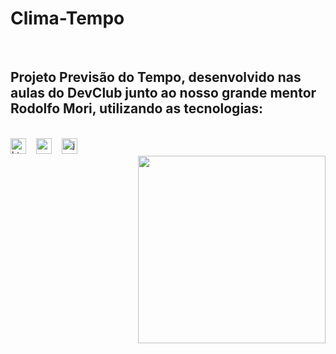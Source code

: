 # Clima-Tempo
<br>
<h2>Projeto Previsão do Tempo, desenvolvido nas aulas do DevClub junto ao nosso grande mentor Rodolfo Mori, utilizando as tecnologias:</h2>
<br>
<div>
  <img src="https://img.shields.io/badge/HTML5-E34F26?style=for-the-badge&logo=html5&logoColor=white" height="25" alt="html5 logo" height="25" alt="html5 logo"/>
  <img width="8" />
  <img src="https://img.shields.io/badge/CSS3-1572B6?style=for-the-badge&logo=css3&logoColor=white" height="25" alt="css3 logo" />
  <img width="8" />
  <img src="https://img.shields.io/badge/JavaScript-F7DF1E?style=for-the-badge&logo=javascript&logoColor=black" height="25" alt="javascript logo"/>
  <img width="8" />
</div>
<div>
  <img align="right" alt="" height="300px" src="./Captura de tela 2024-04-16 at 231722.png">
</div>
